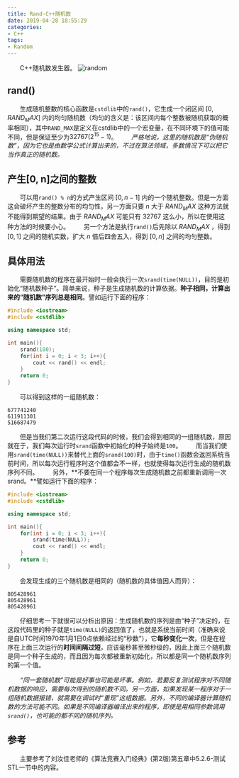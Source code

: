 ```yaml
---
title: Rand-C++随机数
date: 2019-04-28 18:55:29
categories:
- C++
tags:
- Random
---
```

　　C++随机数发生器。
![random](/random.jpg)
<!--more-->
## rand()
　　生成随机整数的核心函数是``cstdlib``中的``rand()``，它生成一个闭区间 $[0, RAND_MAX]$ 内的均匀随机数（均匀的含义是：该区间内每个整数被随机获取的概率相同），其中``RAND_MAX``是定义在cstdlib中的一个宏变量，在不同环境下的值可能不同，但是保证至少为$32767(2^{15} - 1)$。
　　*严格地说，这里的随机数是“伪随机数”，因为它也是由数学公式计算出来的，不过在算法领域，多数情况下可以把它当作真正的随机数。*

## 产生[0, n]之间的整数
　　可以用``rand() % n``的方式产生区间 $[0, n - 1]$ 内的一个随机整数。但是一方面这会破坏产生的整数分布的均匀性，另一方面只要 $n$ 大于  $RAND_MAX$ 这种方法就不能得到期望的结果。由于 $RAND_MAX$ 可能只有 32767 这么小，所以在使用这种方法的时候要小心。
　　另一个方法是执行``rand()``后先除以 $RAND_MAX$ ，得到 $[0, 1]$ 之间的随机实数，扩大 $n$ 倍后四舍五入，得到 $[0, n]$ 之间的均匀整数。

## 具体用法
　　需要随机数的程序在最开始时一般会执行一次``srand(time(NULL))``，目的是初始化“随机数种子”。简单来说，种子是生成随机数的计算依据。**种子相同，计算出来的“随机数”序列总是相同**。譬如运行下面的程序：
```C++
#include <iostream>
#include <cstdlib>

using namespace std;

int main(){
    srand(100);
    for(int i = 0; i < 3; i++){
        cout << rand() << endl;
    }
    return 0;
}
```
　　可以得到这样的一组随机数：
```
677741240
611911301
516687479
```
　　但是当我们第二次运行这段代码的时候，我们会得到相同的一组随机数，原因就在于，我们每次运行时``srand``函数中初始化的种子始终是``100``。
　　而当我们使用``srand(time(NULL))``来替代上面的``srand(100)``时，由于``time()``函数会返回系统当前时间，所以每次运行程序时这个值都会不一样，也就使得每次运行生成的随机数序列不同。
　　另外，**不要在同一个程序每次生成随机数之前都重新调用一次srand。**譬如运行下面的程序：
```C++
#include <iostream>
#include <cstdlib>

using namespace std;

int main(){
    for(int i = 0; i < 3; i++){
        srand(time(NULL));
        cout << rand() << endl;
    }
    return 0;
}
```
　　会发现生成的三个随机数是相同的（随机数的具体值因人而异）：
```
805428961
805428961
805428961
```
　　仔细思考一下就很可以分析出原因：生成随机数的序列是由“种子”决定的，在这段代码里的种子就是``time(NULL)``的返回值了，也就是系统当前时间（准确来说是自UTC时间1970年1月1日0点依赖经过的“秒数”），它**每秒变化一次**，但是在程序在上面三次运行的**时间间隔过短**，应该毫秒甚至微秒级的，因此上面三个随机数是同一个种子生成的，而且因为每次都被重新初始化，所以都是同一个随机数序列的第一个值。

　　*“同一套随机数”可能是好事也可能是坏事。例如，若要反复测试程序对不同随机数据的响应，需要每次得到的随机数不同。另一方面，如果发现某一程序对于一组随机数据报错，就需要在调试时“重现”这组数据。另外，不同的编译器计算随机数的方法可能不同。如果是不同编译器编译出来的程序，即使是用相同参数调用``srand()``，也可能的都不同的随机序列。*

## 参考
　　主要参考了刘汝佳老师的《算法竞赛入门经典》(第2版)第五章中5.2.6-测试STL一节中的内容。

